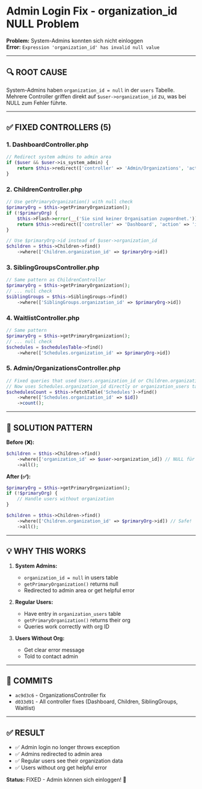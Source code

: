 # Admin Login Fix - organization_id NULL Problem

**Problem:** System-Admins konnten sich nicht einloggen  
**Error:** `Expression 'organization_id' has invalid null value`

---

## 🔍 ROOT CAUSE

System-Admins haben `organization_id = null` in der `users` Tabelle.
Mehrere Controller griffen direkt auf `$user->organization_id` zu, was bei NULL zum Fehler führte.

---

## ✅ FIXED CONTROLLERS (5)

### 1. **DashboardController.php**
```php
// Redirect system admins to admin area
if ($user && $user->is_system_admin) {
    return $this->redirect(['controller' => 'Admin/Organizations', 'action' => 'index']);
}
```

### 2. **ChildrenController.php**
```php
// Use getPrimaryOrganization() with null check
$primaryOrg = $this->getPrimaryOrganization();
if (!$primaryOrg) {
    $this->Flash->error(__('Sie sind keiner Organisation zugeordnet.'));
    return $this->redirect(['controller' => 'Dashboard', 'action' => 'index']);
}

// Use $primaryOrg->id instead of $user->organization_id
$children = $this->Children->find()
    ->where(['Children.organization_id' => $primaryOrg->id])
```

### 3. **SiblingGroupsController.php**
```php
// Same pattern as ChildrenController
$primaryOrg = $this->getPrimaryOrganization();
// ... null check
$siblingGroups = $this->SiblingGroups->find()
    ->where(['SiblingGroups.organization_id' => $primaryOrg->id])
```

### 4. **WaitlistController.php**
```php
// Same pattern
$primaryOrg = $this->getPrimaryOrganization();
// ... null check
$schedules = $schedulesTable->find()
    ->where(['Schedules.organization_id' => $primaryOrg->id])
```

### 5. **Admin/OrganizationsController.php**
```php
// Fixed queries that used Users.organization_id or Children.organization_id
// Now uses Schedules.organization_id directly or organization_users table
$schedulesCount = $this->fetchTable('Schedules')->find()
    ->where(['Schedules.organization_id' => $id])
    ->count();
```

---

## 🎯 SOLUTION PATTERN

**Before (❌):**
```php
$children = $this->Children->find()
    ->where(['organization_id' => $user->organization_id]) // NULL für Admins!
    ->all();
```

**After (✅):**
```php
$primaryOrg = $this->getPrimaryOrganization();
if (!$primaryOrg) {
    // Handle users without organization
}

$children = $this->Children->find()
    ->where(['Children.organization_id' => $primaryOrg->id]) // Safe!
    ->all();
```

---

## 💡 WHY THIS WORKS

1. **System Admins:**
   - `organization_id = null` in users table
   - `getPrimaryOrganization()` returns null
   - Redirected to admin area or get helpful error

2. **Regular Users:**
   - Have entry in `organization_users` table
   - `getPrimaryOrganization()` returns their org
   - Queries work correctly with org ID

3. **Users Without Org:**
   - Get clear error message
   - Told to contact admin

---

## 📝 COMMITS

- `ac9d3c6` - OrganizationsController fix
- `d033d91` - All controller fixes (Dashboard, Children, SiblingGroups, Waitlist)

---

## ✅ RESULT

- ✅ Admin login no longer throws exception
- ✅ Admins redirected to admin area
- ✅ Regular users see their organization data
- ✅ Users without org get helpful error

**Status:** FIXED - Admin können sich einloggen! 🎉
